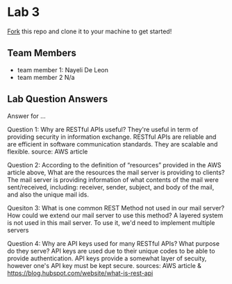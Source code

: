 # Lab 3
[Fork](https://docs.github.com/en/get-started/quickstart/fork-a-repo) this repo and clone it to your machine to get started!

## Team Members
- team member 1: Nayeli De Leon
- team member 2 N/a

## Lab Question Answers

Answer for ...

Question 1: Why are RESTful APIs useful? 
    They're useful in term of providing security in information exchange. RESTful APIs are
    reliable and are efficient in software communication standards. They are scalable and
    flexible.
    source: AWS article 

Question 2: According to the definition of “resources” provided in the AWS article above,
What are the resources the mail server is providing to clients?
    The mail server is providing information of what contents of the mail were sent/received,
    including: receiver, sender, subject, and body of the mail, and also the unique mail ids.

Quesiton 3: What is one common REST Method not used in our mail server? How could we extend 
our mail server to use this method?
    A layered system is not used in this mail server. To use it, we'd need to implement multiple servers  

Question 4: Why are API keys used for many RESTful APIs? What purpose do they serve?
    API keys are used due to their unique codes to be able to provide authentication. 
    API keys provide a somewhat layer of secuity, however one's API key must be kept secure.
    sources: AWS article & https://blog.hubspot.com/website/what-is-rest-api
